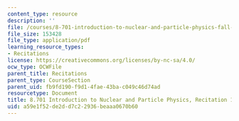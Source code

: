 ```yaml
---
content_type: resource
description: ''
file: /courses/8-701-introduction-to-nuclear-and-particle-physics-fall-2020/a59e1f52de2dd7c22936beaaa0670b60_MIT8_701f20_rec17.pdf
file_size: 153428
file_type: application/pdf
learning_resource_types:
- Recitations
license: https://creativecommons.org/licenses/by-nc-sa/4.0/
ocw_type: OCWFile
parent_title: Recitations
parent_type: CourseSection
parent_uid: fb9fd190-f9d1-4fae-43ba-c049c46d74ad
resourcetype: Document
title: 8.701 Introduction to Nuclear and Particle Physics, Recitation 17
uid: a59e1f52-de2d-d7c2-2936-beaaa0670b60
---
```

